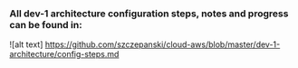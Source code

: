 ### All dev-1 architecture configuration steps, notes and progress can be found in:
![alt text] https://github.com/szczepanski/cloud-aws/blob/master/dev-1-architecture/config-steps.md
